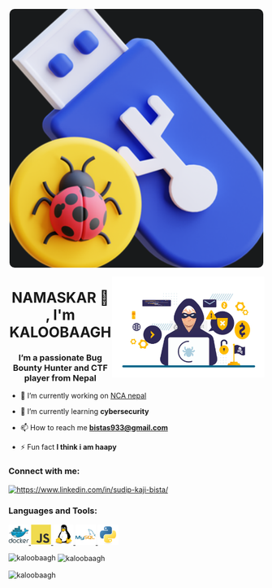 <p align="center">
  <img src="https://github.com/KALOOBAAGH/KALOO_BAAGH/blob/main/banner.jpg?raw=true" alt="MasterHead" width="500" style="border-radius: 10px;" /> 
</p>

<img align="right" width="300" src="https://github.com/KALOOBAAGH/KALOO_BAAGH/blob/main/hellow.gift?raw=true">
<h1 align="center">NAMASKAR 👏 , I'm KALOOBAAGH</h1>


<h3 align="center">I’m a passionate Bug Bounty Hunter and CTF player from Nepal</h3>

- 🔭 I’m currently working on [NCA nepal](https://ncateam.xyz/)

- 🌱 I’m currently learning **cybersecurity**

- 📫 How to reach me **bistas933@gmail.com**

- ⚡ Fun fact **I think i am haapy**

<h3 align="left">Connect with me:</h3>
<p align="left">
<a href="https://linkedin.com/in/https://www.linkedin.com/in/sudip-kaji-bista/" target="blank"><img align="center" src="https://raw.githubusercontent.com/rahuldkjain/github-profile-readme-generator/master/src/images/icons/Social/linked-in-alt.svg" alt="https://www.linkedin.com/in/sudip-kaji-bista/" height="30" width="40" /></a>
</p>

<h3 align="left">Languages and Tools:</h3>
<p align="left"> <a href="https://www.docker.com/" target="_blank" rel="noreferrer"> <img src="https://raw.githubusercontent.com/devicons/devicon/master/icons/docker/docker-original-wordmark.svg" alt="docker" width="40" height="40"/> </a> <a href="https://developer.mozilla.org/en-US/docs/Web/JavaScript" target="_blank" rel="noreferrer"> <img src="https://raw.githubusercontent.com/devicons/devicon/master/icons/javascript/javascript-original.svg" alt="javascript" width="40" height="40"/> </a> <a href="https://www.linux.org/" target="_blank" rel="noreferrer"> <img src="https://raw.githubusercontent.com/devicons/devicon/master/icons/linux/linux-original.svg" alt="linux" width="40" height="40"/> </a> <a href="https://www.mysql.com/" target="_blank" rel="noreferrer"> <img src="https://raw.githubusercontent.com/devicons/devicon/master/icons/mysql/mysql-original-wordmark.svg" alt="mysql" width="40" height="40"/> </a> <a href="https://www.python.org" target="_blank" rel="noreferrer"> <img src="https://raw.githubusercontent.com/devicons/devicon/master/icons/python/python-original.svg" alt="python" width="40" height="40"/> </a> </p>

<p><img align="left" src="https://github-readme-stats.vercel.app/api/top-langs?username=kaloobaagh&show_icons=true&locale=en&layout=compact&theme=tokyonight" alt="kaloobaagh" /></p>

<p>&nbsp;<img align="center" src="https://github-readme-stats.vercel.app/api?username=kaloobaagh&show_icons=true&locale=en&theme=tokyonight" alt="kaloobaagh" /></p>

<p><img align="center" src="https://github-readme-streak-stats.herokuapp.com/?user=kaloobaagh&theme=tokyonight" alt="kaloobaagh" /></p>
